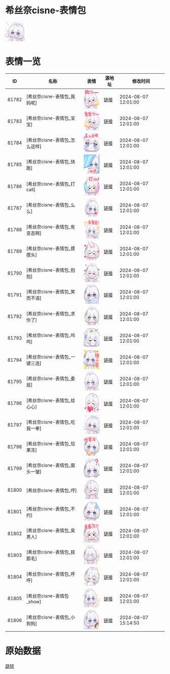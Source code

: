 # 希丝奈cisne-表情包

<img src="./cover.png" height="60" alt="cover" />

# 表情一览

|ID|名称|表情|源地址|修改时间|
|----|----|----|----|----|
|81782|[希丝奈cisne-表情包_我妈呢]|<img src="./pic/081782_%5B希丝奈cisne-表情包_我妈呢%5D.png" height="60" alt="我妈呢"/>|[链接](https://i0.hdslb.com/bfs/garb/467f520c62f296e7edb6d61e6d836751850a3424.png)|2024-08-07 12:01:00|
|81783|[希丝奈cisne-表情包_宝宝]|<img src="./pic/081783_%5B希丝奈cisne-表情包_宝宝%5D.png" height="60" alt="宝宝"/>|[链接](https://i0.hdslb.com/bfs/garb/99e211eb502b237190b38a04782d9f8a7844c500.png)|2024-08-07 12:01:00|
|81784|[希丝奈cisne-表情包_怎么这样]|<img src="./pic/081784_%5B希丝奈cisne-表情包_怎么这样%5D.png" height="60" alt="怎么这样"/>|[链接](https://i0.hdslb.com/bfs/garb/52b20ae0345f84b51c2afff48179ac7562cffaae.png)|2024-08-07 12:01:00|
|81785|[希丝奈cisne-表情包_快跑]|<img src="./pic/081785_%5B希丝奈cisne-表情包_快跑%5D.png" height="60" alt="快跑"/>|[链接](https://i0.hdslb.com/bfs/garb/0680afbc9053011fe3db917f31913050b488534b.png)|2024-08-07 12:01:00|
|81786|[希丝奈cisne-表情包_打call]|<img src="./pic/081786_%5B希丝奈cisne-表情包_打call%5D.png" height="60" alt="打call"/>|[链接](https://i0.hdslb.com/bfs/garb/3a1b16df55bdd5c196ec61c25aefb0e6388b0fbb.png)|2024-08-07 12:01:00|
|81787|[希丝奈cisne-表情包_么么]|<img src="./pic/081787_%5B希丝奈cisne-表情包_么么%5D.png" height="60" alt="么么"/>|[链接](https://i0.hdslb.com/bfs/garb/2fdbe35fdc17f932cfbdb09511cf5f16b8e08958.png)|2024-08-07 12:01:00|
|81788|[希丝奈cisne-表情包_有变态啊]|<img src="./pic/081788_%5B希丝奈cisne-表情包_有变态啊%5D.png" height="60" alt="有变态啊"/>|[链接](https://i0.hdslb.com/bfs/garb/5167a9f4d97a482291a1acf1932288b133e63026.png)|2024-08-07 12:01:00|
|81789|[希丝奈cisne-表情包_摸摸头]|<img src="./pic/081789_%5B希丝奈cisne-表情包_摸摸头%5D.png" height="60" alt="摸摸头"/>|[链接](https://i0.hdslb.com/bfs/garb/6e8c7f36f9db2b571e44dd60b271dcff873eeac4.png)|2024-08-07 12:01:00|
|81790|[希丝奈cisne-表情包_抱抱]|<img src="./pic/081790_%5B希丝奈cisne-表情包_抱抱%5D.png" height="60" alt="抱抱"/>|[链接](https://i0.hdslb.com/bfs/garb/b7e5a3389fc9e50832784ae3d8f373fc03fda60b.png)|2024-08-07 12:01:00|
|81791|[希丝奈cisne-表情包_笑而不语]|<img src="./pic/081791_%5B希丝奈cisne-表情包_笑而不语%5D.png" height="60" alt="笑而不语"/>|[链接](https://i0.hdslb.com/bfs/garb/9ee48794cc5dad50cdf40a282de5b8242ecf200f.png)|2024-08-07 12:01:00|
|81792|[希丝奈cisne-表情包_求你了]|<img src="./pic/081792_%5B希丝奈cisne-表情包_求你了%5D.png" height="60" alt="求你了"/>|[链接](https://i0.hdslb.com/bfs/garb/8b27ba02078583dead45a89083d1ce38dc63e08a.png)|2024-08-07 12:01:00|
|81793|[希丝奈cisne-表情包_呜呜]|<img src="./pic/081793_%5B希丝奈cisne-表情包_呜呜%5D.png" height="60" alt="呜呜"/>|[链接](https://i0.hdslb.com/bfs/garb/a25ebd1a27103ebfbece73110dd99e4d670f3608.png)|2024-08-07 12:01:00|
|81794|[希丝奈cisne-表情包_一键三连]|<img src="./pic/081794_%5B希丝奈cisne-表情包_一键三连%5D.png" height="60" alt="一键三连"/>|[链接](https://i0.hdslb.com/bfs/garb/63604418ad9d1c8761567b943c3e0c029df09991.png)|2024-08-07 12:01:00|
|81795|[希丝奈cisne-表情包_委屈]|<img src="./pic/081795_%5B希丝奈cisne-表情包_委屈%5D.png" height="60" alt="委屈"/>|[链接](https://i0.hdslb.com/bfs/garb/3e5dcb339a2e6ff9f5375fc1b9741331fea1443b.png)|2024-08-07 12:01:00|
|81796|[希丝奈cisne-表情包_给心心]|<img src="./pic/081796_%5B希丝奈cisne-表情包_给心心%5D.png" height="60" alt="给心心"/>|[链接](https://i0.hdslb.com/bfs/garb/fc0b655deed5f9d97f9854eb7fc8b8c7bb9e07b6.png)|2024-08-07 12:01:00|
|81797|[希丝奈cisne-表情包_吃我一拳]|<img src="./pic/081797_%5B希丝奈cisne-表情包_吃我一拳%5D.png" height="60" alt="吃我一拳"/>|[链接](https://i0.hdslb.com/bfs/garb/7c528d5d079f194186775970397f4343f41fbefa.png)|2024-08-07 12:01:00|
|81798|[希丝奈cisne-表情包_恰果冻]|<img src="./pic/081798_%5B希丝奈cisne-表情包_恰果冻%5D.png" height="60" alt="恰果冻"/>|[链接](https://i0.hdslb.com/bfs/garb/a06ee37f7846d22c05572f4001b6fc1d285ac9ce.png)|2024-08-07 12:01:00|
|81799|[希丝奈cisne-表情包_眉头一皱]|<img src="./pic/081799_%5B希丝奈cisne-表情包_眉头一皱%5D.png" height="60" alt="眉头一皱"/>|[链接](https://i0.hdslb.com/bfs/garb/d9495d36657f78df464bd739f4347c2e3fc48bc4.png)|2024-08-07 12:01:00|
|81800|[希丝奈cisne-表情包_哼]|<img src="./pic/081800_%5B希丝奈cisne-表情包_哼%5D.png" height="60" alt="哼"/>|[链接](https://i0.hdslb.com/bfs/garb/101ae58028c5587e0abae9bcf7d1d4c3e175633a.png)|2024-08-07 12:01:00|
|81801|[希丝奈cisne-表情包_不约]|<img src="./pic/081801_%5B希丝奈cisne-表情包_不约%5D.png" height="60" alt="不约"/>|[链接](https://i0.hdslb.com/bfs/garb/524ad2f478eba8149ba9ca825f897c56395b45be.png)|2024-08-07 12:01:00|
|81802|[希丝奈cisne-表情包_臭男人]|<img src="./pic/081802_%5B希丝奈cisne-表情包_臭男人%5D.png" height="60" alt="臭男人"/>|[链接](https://i0.hdslb.com/bfs/garb/41668dd92f338b88e20a56031828d102d63ab64a.png)|2024-08-07 12:01:00|
|81803|[希丝奈cisne-表情包_拔鹅毛]|<img src="./pic/081803_%5B希丝奈cisne-表情包_拔鹅毛%5D.png" height="60" alt="拔鹅毛"/>|[链接](https://i0.hdslb.com/bfs/garb/a8c22b79f1af252a05fa41749276b426dc3bedbb.png)|2024-08-07 12:01:00|
|81804|[希丝奈cisne-表情包_呼呼]|<img src="./pic/081804_%5B希丝奈cisne-表情包_呼呼%5D.png" height="60" alt="呼呼"/>|[链接](https://i0.hdslb.com/bfs/garb/93dd753821f0d8d47a53e91abdca3950f1ba9937.png)|2024-08-07 12:01:00|
|81805|[希丝奈cisne-表情包_show]|<img src="./pic/081805_%5B希丝奈cisne-表情包_show%5D.png" height="60" alt="show"/>|[链接](https://i0.hdslb.com/bfs/garb/a5bb192598a28e24ed10fd81d99c5ced787549b7.png)|2024-08-07 12:01:00|
|81806|[希丝奈cisne-表情包_小狗狗]|<img src="./pic/081806_%5B希丝奈cisne-表情包_小狗狗%5D.png" height="60" alt="小狗狗"/>|[链接](https://i0.hdslb.com/bfs/garb/9c7ca99a95e55c63698577fd9820b530dbc7cb05.png)|2024-08-07 15:14:50|

# 原始数据

[跳转](./raw.json)

